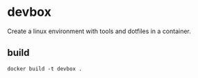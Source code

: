 # devbox

Create a linux environment with tools and dotfiles in a container.

## build

`docker build -t devbox .`
